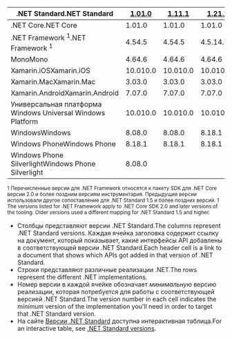 | <span data-ttu-id="04d4e-101">.NET Standard</span><span class="sxs-lookup"><span data-stu-id="04d4e-101">.NET Standard</span></span>              | <span data-ttu-id="04d4e-102">[1.0]</span><span class="sxs-lookup"><span data-stu-id="04d4e-102">[1.0]</span></span> | <span data-ttu-id="04d4e-103">[1.1]</span><span class="sxs-lookup"><span data-stu-id="04d4e-103">[1.1]</span></span>  | <span data-ttu-id="04d4e-104">[1.2]</span><span class="sxs-lookup"><span data-stu-id="04d4e-104">[1.2]</span></span> | <span data-ttu-id="04d4e-105">[1.3]</span><span class="sxs-lookup"><span data-stu-id="04d4e-105">[1.3]</span></span> | <span data-ttu-id="04d4e-106">[1.4]</span><span class="sxs-lookup"><span data-stu-id="04d4e-106">[1.4]</span></span> | <span data-ttu-id="04d4e-107">[1.5]</span><span class="sxs-lookup"><span data-stu-id="04d4e-107">[1.5]</span></span>      | <span data-ttu-id="04d4e-108">[1.6]</span><span class="sxs-lookup"><span data-stu-id="04d4e-108">[1.6]</span></span>      | <span data-ttu-id="04d4e-109">[2.0]</span><span class="sxs-lookup"><span data-stu-id="04d4e-109">[2.0]</span></span>      |
|----------------------------|-------|--------|-------|-------|-------|------------|------------|------------|
| <span data-ttu-id="04d4e-110">.NET Core</span><span class="sxs-lookup"><span data-stu-id="04d4e-110">.NET Core</span></span>                  | <span data-ttu-id="04d4e-111">1.0</span><span class="sxs-lookup"><span data-stu-id="04d4e-111">1.0</span></span>   | <span data-ttu-id="04d4e-112">1.0</span><span class="sxs-lookup"><span data-stu-id="04d4e-112">1.0</span></span>    | <span data-ttu-id="04d4e-113">1.0</span><span class="sxs-lookup"><span data-stu-id="04d4e-113">1.0</span></span>   | <span data-ttu-id="04d4e-114">1.0</span><span class="sxs-lookup"><span data-stu-id="04d4e-114">1.0</span></span>   | <span data-ttu-id="04d4e-115">1.0</span><span class="sxs-lookup"><span data-stu-id="04d4e-115">1.0</span></span>   | <span data-ttu-id="04d4e-116">1.0</span><span class="sxs-lookup"><span data-stu-id="04d4e-116">1.0</span></span>        | <span data-ttu-id="04d4e-117">1.0</span><span class="sxs-lookup"><span data-stu-id="04d4e-117">1.0</span></span>        | <span data-ttu-id="04d4e-118">2.0</span><span class="sxs-lookup"><span data-stu-id="04d4e-118">2.0</span></span>        |
| <span data-ttu-id="04d4e-119">.NET Framework <sup>1</sup></span><span class="sxs-lookup"><span data-stu-id="04d4e-119">.NET Framework <sup>1</sup></span></span>| <span data-ttu-id="04d4e-120">4.5</span><span class="sxs-lookup"><span data-stu-id="04d4e-120">4.5</span></span>   | <span data-ttu-id="04d4e-121">4.5</span><span class="sxs-lookup"><span data-stu-id="04d4e-121">4.5</span></span>    | <span data-ttu-id="04d4e-122">4.5.1</span><span class="sxs-lookup"><span data-stu-id="04d4e-122">4.5.1</span></span> | <span data-ttu-id="04d4e-123">4.6</span><span class="sxs-lookup"><span data-stu-id="04d4e-123">4.6</span></span>   | <span data-ttu-id="04d4e-124">4.6.1</span><span class="sxs-lookup"><span data-stu-id="04d4e-124">4.6.1</span></span> | <span data-ttu-id="04d4e-125">4.6.1</span><span class="sxs-lookup"><span data-stu-id="04d4e-125">4.6.1</span></span>      | <span data-ttu-id="04d4e-126">4.6.1</span><span class="sxs-lookup"><span data-stu-id="04d4e-126">4.6.1</span></span>      | <span data-ttu-id="04d4e-127">4.6.1</span><span class="sxs-lookup"><span data-stu-id="04d4e-127">4.6.1</span></span>      |
| <span data-ttu-id="04d4e-128">Mono</span><span class="sxs-lookup"><span data-stu-id="04d4e-128">Mono</span></span>                       | <span data-ttu-id="04d4e-129">4.6</span><span class="sxs-lookup"><span data-stu-id="04d4e-129">4.6</span></span>   | <span data-ttu-id="04d4e-130">4.6</span><span class="sxs-lookup"><span data-stu-id="04d4e-130">4.6</span></span>    | <span data-ttu-id="04d4e-131">4.6</span><span class="sxs-lookup"><span data-stu-id="04d4e-131">4.6</span></span>   | <span data-ttu-id="04d4e-132">4.6</span><span class="sxs-lookup"><span data-stu-id="04d4e-132">4.6</span></span>   | <span data-ttu-id="04d4e-133">4.6</span><span class="sxs-lookup"><span data-stu-id="04d4e-133">4.6</span></span>   | <span data-ttu-id="04d4e-134">4.6</span><span class="sxs-lookup"><span data-stu-id="04d4e-134">4.6</span></span>        | <span data-ttu-id="04d4e-135">4.6</span><span class="sxs-lookup"><span data-stu-id="04d4e-135">4.6</span></span>        | <span data-ttu-id="04d4e-136">5,4</span><span class="sxs-lookup"><span data-stu-id="04d4e-136">5.4</span></span>        |
| <span data-ttu-id="04d4e-137">Xamarin.iOS</span><span class="sxs-lookup"><span data-stu-id="04d4e-137">Xamarin.iOS</span></span>                | <span data-ttu-id="04d4e-138">10.0</span><span class="sxs-lookup"><span data-stu-id="04d4e-138">10.0</span></span>  | <span data-ttu-id="04d4e-139">10.0</span><span class="sxs-lookup"><span data-stu-id="04d4e-139">10.0</span></span>   | <span data-ttu-id="04d4e-140">10.0</span><span class="sxs-lookup"><span data-stu-id="04d4e-140">10.0</span></span>  | <span data-ttu-id="04d4e-141">10.0</span><span class="sxs-lookup"><span data-stu-id="04d4e-141">10.0</span></span>  | <span data-ttu-id="04d4e-142">10.0</span><span class="sxs-lookup"><span data-stu-id="04d4e-142">10.0</span></span>  | <span data-ttu-id="04d4e-143">10.0</span><span class="sxs-lookup"><span data-stu-id="04d4e-143">10.0</span></span>       | <span data-ttu-id="04d4e-144">10.0</span><span class="sxs-lookup"><span data-stu-id="04d4e-144">10.0</span></span>       | <span data-ttu-id="04d4e-145">10.14</span><span class="sxs-lookup"><span data-stu-id="04d4e-145">10.14</span></span>      |
| <span data-ttu-id="04d4e-146">Xamarin.Mac</span><span class="sxs-lookup"><span data-stu-id="04d4e-146">Xamarin.Mac</span></span>                | <span data-ttu-id="04d4e-147">3.0</span><span class="sxs-lookup"><span data-stu-id="04d4e-147">3.0</span></span>   | <span data-ttu-id="04d4e-148">3.0</span><span class="sxs-lookup"><span data-stu-id="04d4e-148">3.0</span></span>    | <span data-ttu-id="04d4e-149">3.0</span><span class="sxs-lookup"><span data-stu-id="04d4e-149">3.0</span></span>   | <span data-ttu-id="04d4e-150">3.0</span><span class="sxs-lookup"><span data-stu-id="04d4e-150">3.0</span></span>   | <span data-ttu-id="04d4e-151">3.0</span><span class="sxs-lookup"><span data-stu-id="04d4e-151">3.0</span></span>   | <span data-ttu-id="04d4e-152">3.0</span><span class="sxs-lookup"><span data-stu-id="04d4e-152">3.0</span></span>        | <span data-ttu-id="04d4e-153">3.0</span><span class="sxs-lookup"><span data-stu-id="04d4e-153">3.0</span></span>        | <span data-ttu-id="04d4e-154">3.8</span><span class="sxs-lookup"><span data-stu-id="04d4e-154">3.8</span></span>        |
| <span data-ttu-id="04d4e-155">Xamarin.Android</span><span class="sxs-lookup"><span data-stu-id="04d4e-155">Xamarin.Android</span></span>            | <span data-ttu-id="04d4e-156">7.0</span><span class="sxs-lookup"><span data-stu-id="04d4e-156">7.0</span></span>   | <span data-ttu-id="04d4e-157">7.0</span><span class="sxs-lookup"><span data-stu-id="04d4e-157">7.0</span></span>    | <span data-ttu-id="04d4e-158">7.0</span><span class="sxs-lookup"><span data-stu-id="04d4e-158">7.0</span></span>   | <span data-ttu-id="04d4e-159">7.0</span><span class="sxs-lookup"><span data-stu-id="04d4e-159">7.0</span></span>   | <span data-ttu-id="04d4e-160">7.0</span><span class="sxs-lookup"><span data-stu-id="04d4e-160">7.0</span></span>   | <span data-ttu-id="04d4e-161">7.0</span><span class="sxs-lookup"><span data-stu-id="04d4e-161">7.0</span></span>        | <span data-ttu-id="04d4e-162">7.0</span><span class="sxs-lookup"><span data-stu-id="04d4e-162">7.0</span></span>        | <span data-ttu-id="04d4e-163">8.0</span><span class="sxs-lookup"><span data-stu-id="04d4e-163">8.0</span></span>        |
| <span data-ttu-id="04d4e-164">Универсальная платформа Windows </span><span class="sxs-lookup"><span data-stu-id="04d4e-164">Universal Windows Platform</span></span> | <span data-ttu-id="04d4e-165">10.0</span><span class="sxs-lookup"><span data-stu-id="04d4e-165">10.0</span></span>  | <span data-ttu-id="04d4e-166">10.0</span><span class="sxs-lookup"><span data-stu-id="04d4e-166">10.0</span></span>   | <span data-ttu-id="04d4e-167">10.0</span><span class="sxs-lookup"><span data-stu-id="04d4e-167">10.0</span></span>  | <span data-ttu-id="04d4e-168">10.0</span><span class="sxs-lookup"><span data-stu-id="04d4e-168">10.0</span></span>  | <span data-ttu-id="04d4e-169">10.0</span><span class="sxs-lookup"><span data-stu-id="04d4e-169">10.0</span></span>  | <span data-ttu-id="04d4e-170">10.0.16299</span><span class="sxs-lookup"><span data-stu-id="04d4e-170">10.0.16299</span></span> | <span data-ttu-id="04d4e-171">10.0.16299</span><span class="sxs-lookup"><span data-stu-id="04d4e-171">10.0.16299</span></span> | <span data-ttu-id="04d4e-172">10.0.16299</span><span class="sxs-lookup"><span data-stu-id="04d4e-172">10.0.16299</span></span> |
| <span data-ttu-id="04d4e-173">Windows</span><span class="sxs-lookup"><span data-stu-id="04d4e-173">Windows</span></span>                    | <span data-ttu-id="04d4e-174">8.0</span><span class="sxs-lookup"><span data-stu-id="04d4e-174">8.0</span></span>   | <span data-ttu-id="04d4e-175">8.0</span><span class="sxs-lookup"><span data-stu-id="04d4e-175">8.0</span></span>    | <span data-ttu-id="04d4e-176">8.1</span><span class="sxs-lookup"><span data-stu-id="04d4e-176">8.1</span></span>   |       |       |            |            |            |
| <span data-ttu-id="04d4e-177">Windows Phone</span><span class="sxs-lookup"><span data-stu-id="04d4e-177">Windows Phone</span></span>              | <span data-ttu-id="04d4e-178">8.1</span><span class="sxs-lookup"><span data-stu-id="04d4e-178">8.1</span></span>   | <span data-ttu-id="04d4e-179">8.1</span><span class="sxs-lookup"><span data-stu-id="04d4e-179">8.1</span></span>    | <span data-ttu-id="04d4e-180">8.1</span><span class="sxs-lookup"><span data-stu-id="04d4e-180">8.1</span></span>   |       |       |            |            |            |
| <span data-ttu-id="04d4e-181">Windows Phone Silverlight</span><span class="sxs-lookup"><span data-stu-id="04d4e-181">Windows Phone Silverlight</span></span>  | <span data-ttu-id="04d4e-182">8.0</span><span class="sxs-lookup"><span data-stu-id="04d4e-182">8.0</span></span>   |        |       |       |       |            |            |            |

<span data-ttu-id="04d4e-183"><sup>1 Перечисленные версии для .NET Framework относятся к пакету SDK для .NET Core версии 2.0 и более поздним версиям инструментария. Предыдущие версии использовали другое сопоставление для .NET Standard 1.5 и более поздних версий. </sup></span><span class="sxs-lookup"><span data-stu-id="04d4e-183"><sup>1 The versions listed for .NET Framework apply to .NET Core SDK 2.0 and later versions of the tooling. Older versions used a different mapping for .NET Standard 1.5 and higher. </sup></span></span>

- <span data-ttu-id="04d4e-184">Столбцы представляют версии .NET Standard.</span><span class="sxs-lookup"><span data-stu-id="04d4e-184">The columns represent .NET Standard versions.</span></span> <span data-ttu-id="04d4e-185">Каждая ячейка заголовка содержит ссылку на документ, который показывает, какие интерфейсы API добавлены в соответствующей версии .NET Standard.</span><span class="sxs-lookup"><span data-stu-id="04d4e-185">Each header cell is a link to a document that shows which APIs got added in that version of .NET Standard.</span></span>
- <span data-ttu-id="04d4e-186">Строки представляют различные реализации .NET.</span><span class="sxs-lookup"><span data-stu-id="04d4e-186">The rows represent the different .NET implementations.</span></span>
- <span data-ttu-id="04d4e-187">Номер версии в каждой ячейке обозначает *минимальную* версию реализации, которая потребуется для работы с соответствующей версией .NET Standard.</span><span class="sxs-lookup"><span data-stu-id="04d4e-187">The version number in each cell indicates the *minimum* version of the implementation you'll need in order to target that .NET Standard version.</span></span>
- <span data-ttu-id="04d4e-188">На сайте [Версии .NET Standard](http://immo.landwerth.net/netstandard-versions/#) доступна интерактивная таблица.</span><span class="sxs-lookup"><span data-stu-id="04d4e-188">For an interactive table, see [.NET Standard versions](http://immo.landwerth.net/netstandard-versions/#).</span></span>

[1.0]: https://github.com/dotnet/standard/blob/master/docs/versions/netstandard1.0.md
[1.1]: https://github.com/dotnet/standard/blob/master/docs/versions/netstandard1.1.md
[1.2]: https://github.com/dotnet/standard/blob/master/docs/versions/netstandard1.2.md
[1.3]: https://github.com/dotnet/standard/blob/master/docs/versions/netstandard1.3.md
[1.4]: https://github.com/dotnet/standard/blob/master/docs/versions/netstandard1.4.md
[1.5]: https://github.com/dotnet/standard/blob/master/docs/versions/netstandard1.5.md
[1.6]: https://github.com/dotnet/standard/blob/master/docs/versions/netstandard1.6.md
[2.0]: https://github.com/dotnet/standard/blob/master/docs/versions/netstandard2.0.md
